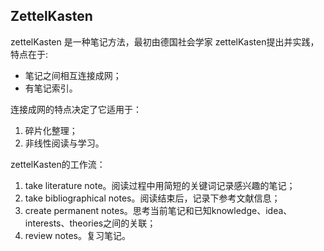 ## ZettelKasten
zettelKasten 是一种笔记方法，最初由德国社会学家 zettelKasten提出并实践，特点在于:
- 笔记之间相互连接成网；
- 有笔记索引。

连接成网的特点决定了它适用于：
1. 碎片化整理；
2. 非线性阅读与学习。

zettelKasten的工作流：
1. take literature note。阅读过程中用简短的关键词记录感兴趣的笔记；
2. take bibliographical notes。阅读结束后，记录下参考文献信息；
3. create permanent notes。思考当前笔记和已知knowledge、idea、interests、theories之间的关联；
4. review notes。复习笔记。

